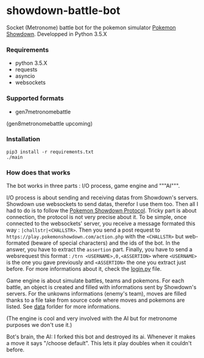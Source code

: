 # showdown-battle-bot

Socket (Metronome) battle bot for the pokemon simulator [Pokemon Showdown](http://pokemonshowdown.com). Developped in Python 3.5.X

### Requirements
- python 3.5.X
- requests
- asyncio
- websockets

### Supported formats
- gen7metronomebattle

(gen8metronomebattle upcoming)

### Installation
```
pip3 install -r requirements.txt
./main
```

### How does that works
The bot works in three parts : I/O process, game engine and """AI""".
  
I/O process is about sending and receiving datas from Showdown's servers.  
Showdown use websockets to send datas, therefor I use them too. 
Then all I had to do is to follow the [Pokemon Showdown Protocol](https://github.com/Zarel/Pokemon-Showdown/blob/master/PROTOCOL.md). 
Tricky part is about connection, the protocol is not very precise about it.
To be simple, once connected to the websockets' server, you receive a message formated this way : `|challstr|<CHALLSTR>`. 
Then you send a post request to `https://play.pokemonshowdown.com/action.php` with the `<CHALLSTR>` but web-formated (beware of special characters) and the ids of the bot.
In the answer, you have to extract the `assertion` part.
Finally, you have to send a websrequest this format : `/trn <USERNAME>,0,<ASSERTION>` where `<USERNAME>` is the one you gave previously and `<ASSERTION>` the one you extract just before.
For more informations about it, check the [login.py](src/login.py) file.

Game engine is about simulate battles, teams and pokemons. 
For each battle, an object is created and filled with informations sent by Showdown's servers. 
For the unkowns informations (enemy's team), moves are filled thanks to a file take from source code where moves and pokemons are listed.
See [data](data/) forlder for more informations.

(The engine is cool and very involved with the AI but for metronome purposes we don't use it.)

Bot's brain, the AI:
I forked this bot and destroyed its ai. Whenever it makes a move it says "/choose default". This lets it play doubles when it couldn't before.
